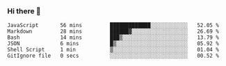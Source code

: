 ### Hi there 👋

<!-- - 🔭 I’m currently working on ...
- 🌱 I’m currently learning ...
- 👯 I’m looking to collaborate on ...
- 🤔 I’m looking for help with ...
- 💬 Ask me about ...
- 📫 How to reach me: ...
- 😄 Pronouns: ...
- ⚡ Fun fact: ... -->



<!--START_SECTION:waka-->

```text
JavaScript       56 mins         █████████████░░░░░░░░░░░░   52.05 %
Markdown         28 mins         ██████▓░░░░░░░░░░░░░░░░░░   26.69 %
Bash             14 mins         ███▒░░░░░░░░░░░░░░░░░░░░░   13.79 %
JSON             6 mins          █▒░░░░░░░░░░░░░░░░░░░░░░░   05.92 %
Shell Script     1 min           ▒░░░░░░░░░░░░░░░░░░░░░░░░   01.04 %
GitIgnore file   0 secs          ░░░░░░░░░░░░░░░░░░░░░░░░░   00.52 %
```

<!--END_SECTION:waka-->
